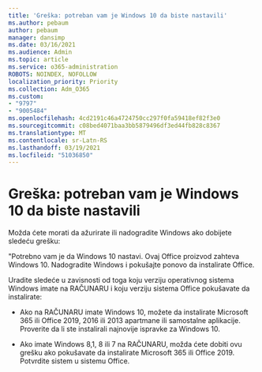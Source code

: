 ```yaml
---
title: 'Greška: potreban vam je Windows 10 da biste nastavili'
ms.author: pebaum
author: pebaum
manager: dansimp
ms.date: 03/16/2021
ms.audience: Admin
ms.topic: article
ms.service: o365-administration
ROBOTS: NOINDEX, NOFOLLOW
localization_priority: Priority
ms.collection: Adm_O365
ms.custom:
- "9797"
- "9005484"
ms.openlocfilehash: 4cd2191c46a4724750cc297f0fa59418ef82f3e0
ms.sourcegitcommit: c08bed4071baa3bb5879496df3ed44fb828c8367
ms.translationtype: MT
ms.contentlocale: sr-Latn-RS
ms.lasthandoff: 03/19/2021
ms.locfileid: "51036850"
---
```

# <a name="error-you-need-windows-10-to-continue"></a>Greška: potreban vam je Windows 10 da biste nastavili

Možda ćete morati da ažurirate ili nadogradite Windows ako dobijete sledeću grešku:

"Potrebno vam je da Windows 10 nastavi. Ovaj Office proizvod zahteva Windows 10. Nadogradite Windows i pokušajte ponovo da instalirate Office.

Uradite sledeće u zavisnosti od toga koju verziju operativnog sistema Windows imate na RAČUNARU i koju verziju sistema Office pokušavate da instalirate:

- Ako na RAČUNARU imate Windows 10, možete da instalirate Microsoft 365 ili Office 2019, 2016 ili 2013 apartmane ili samostalne aplikacije. Proverite da li ste instalirali najnovije ispravke za Windows 10.

- Ako imate Windows 8,1, 8 ili 7 na RAČUNARU, možda ćete dobiti ovu grešku ako pokušavate da instalirate Microsoft 365 ili Office 2019. Potvrdite sistem u sistemu Office.